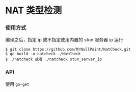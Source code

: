 # NAT 类型检测

### 使用方式
编译之后，指定 ip 或不指定使用内置的 stun 服务器 ip 运行

```shell
$ git clone https://github.com/MrNullPoint/NatCheck.git
$ go build -o natcheck ./NatCheck
$ ./natcheck 或者 ./natcheck stun_server_ip 
```

### API
使用 `go-get`
